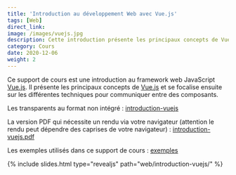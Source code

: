 ```yaml
---
title: 'Introduction au développement Web avec Vue.js'
tags: [Web]
direct_link:
image: /images/vuejs.jpg
description: Cette introduction présente les principaux concepts de Vue.js et se focalise ensuite sur les différentes techniques pour communiquer entre des composants.
category: Cours
date: 2020-12-06
weight: 2
---
```


Ce support de cours est une introduction au framework web JavaScript <a target="_blank" href="https://vuejs.org/">Vue.js</a>. Il présente les principaux concepts de <a target="_blank" href="https://vuejs.org/">Vue.js</a> et se focalise ensuite sur les différentes techniques pour communiquer entre des composants.

Les transparents au format non intégré : [introduction-vuejs](/slides/web/introduction-vuejs)

La version PDF qui nécessite un rendu via votre navigateur (attention le rendu peut dépendre des caprises de votre navigateur) : <a target="_blank" href="/slides/web/introduction-vuejs?print-pdf">introduction-vuejs.pdf</a>

Les exemples utilisés dans ce support de cours : [exemples](https://github.com/mickaelbaron/mickaelbaron.github.io/tree/master/slides/web/introduction-vuejs/examples)


{% include slides.html type="revealjs" path="web/introduction-vuejs/" %}
